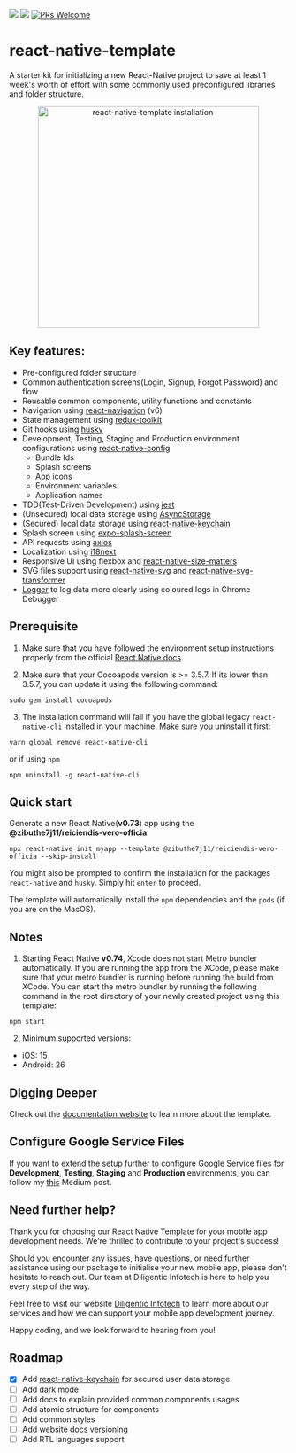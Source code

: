 [![](https://img.shields.io/npm/v/@zibuthe7j11/reiciendis-vero-officia.svg?style=flat)](https://www.npmjs.com/package/@zibuthe7j11/reiciendis-vero-officia)
[![](https://img.shields.io/npm/dt/@zibuthe7j11/reiciendis-vero-officia.svg)](https://www.npmjs.com/package/@zibuthe7j11/reiciendis-vero-officia)
[![PRs Welcome](https://img.shields.io/badge/PRs-welcome-brightgreen.svg?style=flat-square)](http://makeapullrequest.com)


# react-native-template

A starter kit for initializing a new React-Native project to save at least 1 week's worth of effort with some commonly used preconfigured libraries and folder structure.

<p align="center">
  <img height="400" alt="react-native-template installation" src="https://raw.githubusercontent.com/ajaykumar97/images-container/main/react-native-template/react-native-template-installation.gif">
</p>

## Key features:
- Pre-configured folder structure
- Common authentication screens(Login, Signup, Forgot Password) and flow
- Reusable common components, utility functions and constants
- Navigation using [react-navigation](https://reactnavigation.org/) (v6)
- State management using [redux-toolkit](https://redux-toolkit.js.org/)
- Git hooks using [husky](https://typicode.github.io/husky/#/)
- Development, Testing, Staging and Production environment configurations using [react-native-config](https://github.com/luggit/react-native-config#readme)
  - Bundle Ids
  - Splash screens
  - App icons
  - Environment variables
  - Application names
- TDD(Test-Driven Development) using [jest](https://jestjs.io/)
- (Unsecured) local data storage using [AsyncStorage](https://github.com/react-native-async-storage/async-storage#readme)
- (Secured) local data storage using [react-native-keychain](https://github.com/oblador/react-native-keychain#readme)
- Splash screen using [expo-splash-screen](https://docs.expo.dev/versions/latest/sdk/splash-screen/)
- API requests using [axios](https://axios-http.com/)
- Localization using [i18next](https://www.i18next.com/)
- Responsive UI using flexbox and [react-native-size-matters](https://github.com/nirsky/react-native-size-matters#readme)
- SVG files support using [react-native-svg](https://github.com/software-mansion/react-native-svg#readme) and [react-native-svg-transformer](https://github.com/kristerkari/react-native-svg-transformer#readme)
- [Logger](https://github.com/ajaykumar97/react-native-simple-logger) to log data more clearly using coloured logs in Chrome Debugger

## Prerequisite
1. Make sure that you have followed the environment setup instructions properly from the official [React Native docs](https://reactnative.dev/docs/environment-setup).

2. Make sure that your Cocoapods version is >= 3.5.7. If its lower than 3.5.7, you can update it using the following command:

```shell
sudo gem install cocoapods
```

3. The installation command will fail if you have the global legacy `react-native-cli` installed in your machine. Make sure you uninstall it first:

```shell
yarn global remove react-native-cli
```

or if using `npm`

```shell
npm uninstall -g react-native-cli
```

## Quick start

Generate a new React Native(**v0.73**) app using the **@zibuthe7j11/reiciendis-vero-officia**:

```shell
npx react-native init myapp --template @zibuthe7j11/reiciendis-vero-officia --skip-install
```

You might also be prompted to confirm the installation for the packages `react-native` and `husky`. Simply hit `enter` to proceed.

The template will automatically install the `npm` dependencies and the `pods` (if you are on the MacOS).


## Notes
1. Starting React Native **v0.74**, Xcode does not start Metro bundler automatically. If you are running the app from the XCode, please make sure that your metro bundler is running before running the build from XCode. You can start the metro bundler by running the following command in the root directory of your newly created project using this template:

```shell
npm start
```

2. Minimum supported versions:
- iOS: 15
- Android: 26

## Digging Deeper

Check out the [documentation website](https://ajaykumar97.github.io/react-native-template/) to learn more about the template.

## Configure Google Service Files

If you want to extend the setup further to configure Google Service files for **Development**, **Testing**, **Staging** and **Production** environments, you can follow my [this](https://medium.com/swlh/part-3-configure-bundle-ids-app-name-and-google-service-files-94aed34bbca5) Medium post.

## Need further help?
Thank you for choosing our React Native Template for your mobile app development needs. We're thrilled to contribute to your project's success!

Should you encounter any issues, have questions, or need further assistance using our package to initialise your new mobile app, please don't hesitate to reach out. Our team at Diligentic Infotech is here to help you every step of the way.

Feel free to visit our website [Diligentic Infotech](https://diligentic.com/get-in-touch) to learn more about our services and how we can support your mobile app development journey.

Happy coding, and we look forward to hearing from you!

## Roadmap
- [x] Add [react-native-keychain](https://github.com/oblador/react-native-keychain) for secured user data storage
- [ ] Add dark mode
- [ ] Add docs to explain provided common components usages
- [ ] Add atomic structure for components
- [ ] Add common styles
- [ ] Add website docs versioning
- [ ] Add RTL languages support
